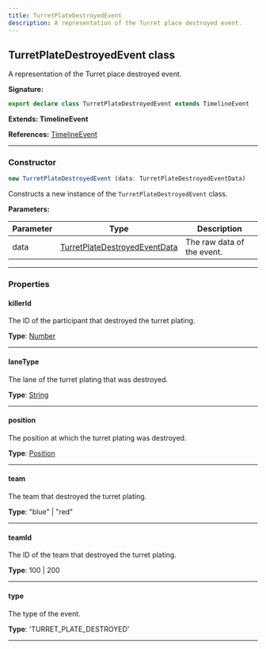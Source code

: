 ```yaml
---
title: TurretPlateDestroyedEvent
description: A representation of the Turret place destroyed event.
---
```


## TurretPlateDestroyedEvent class

A representation of the Turret place destroyed event.

**Signature:**

```ts
export declare class TurretPlateDestroyedEvent extends TimelineEvent 
```

**Extends: TimelineEvent**

**References:** [TimelineEvent](/api/TimelineEvent.md)

---

### Constructor

```ts
new TurretPlateDestroyedEvent (data: TurretPlateDestroyedEventData)
```

Constructs a new instance of the `TurretPlateDestroyedEvent` class.

**Parameters:**

| Parameter | Type | Description |
| --------- | ---- | ----------- |
| data | [TurretPlateDestroyedEventData](/api/TurretPlateDestroyedEventData.md) | The raw data of the event. |
---

### Properties

#### killerId

The ID of the participant that destroyed the turret plating.



**Type**: [Number](https://developer.mozilla.org/en-US/docs/Web/JavaScript/Reference/Global_Objects/Number)

---

#### laneType

The lane of the turret plating that was destroyed.



**Type**: [String](https://developer.mozilla.org/en-US/docs/Web/JavaScript/Reference/Global_Objects/String)

---

#### position

The position at which the turret plating was destroyed.



**Type**: [Position](/api/Position.md)

---

#### team

The team that destroyed the turret plating.



**Type**: "blue" \| "red"

---

#### teamId

The ID of the team that destroyed the turret plating.



**Type**: 100 \| 200

---

#### type

The type of the event.



**Type**: 'TURRET_PLATE_DESTROYED'

---

